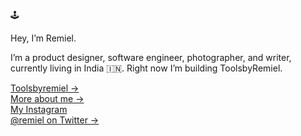 🕹️ 

Hey, I’m Remiel.

I’m a product designer, software engineer, photographer, and writer, currently living in India 🇮🇳. Right now I’m building ToolsbyRemiel.

[Toolsbyremiel &rarr;](https://tools.remiel.fyi) <br />
[More about me &rarr;](https://remiel.fyi/#about) <br />
[My Instagram](https://instagram.com/jrxag_official) <br />
[@remiel on Twitter &rarr;](https://twitter.com/jrxag_official)
